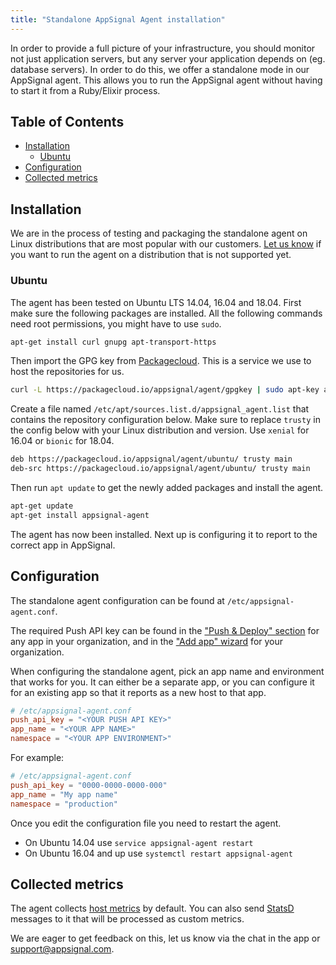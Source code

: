 ```yaml
---
title: "Standalone AppSignal Agent installation"
---
```


In order to provide a full picture of your infrastructure, you should monitor not just application servers, but any server your application depends on (eg. database servers). In order to do this, we offer a standalone mode in our AppSignal agent. This allows you to run the AppSignal agent without having to start it from a Ruby/Elixir process.

## Table of Contents

- [Installation](#installation)
  - [Ubuntu](#ubuntu)
- [Configuration](#configuration)
- [Collected metrics](#collected-metrics)

## Installation

We are in the process of testing and packaging the standalone agent on Linux distributions that are most popular with our customers. [Let us know](mailto:support@appsignal.com) if you want to run the agent on a distribution that is not supported yet.

### Ubuntu

The agent has been tested on Ubuntu LTS 14.04, 16.04 and 18.04. First make sure the following packages are installed. All the following commands need root permissions, you might have to use `sudo`.

```bash
apt-get install curl gnupg apt-transport-https
```

Then import the GPG key from [Packagecloud](https://packagecloud.io). This is a service we use to host the repositories for us.

```bash
curl -L https://packagecloud.io/appsignal/agent/gpgkey | sudo apt-key add -
```

Create a file named `/etc/apt/sources.list.d/appsignal_agent.list` that contains the repository configuration below. Make sure to replace `trusty` in the config below with your Linux distribution and version. Use `xenial` for 16.04 or `bionic` for 18.04.

```bash
deb https://packagecloud.io/appsignal/agent/ubuntu/ trusty main
deb-src https://packagecloud.io/appsignal/agent/ubuntu/ trusty main
```

Then run `apt update` to get the newly added packages and install the agent.

```bash
apt-get update
apt-get install appsignal-agent
```

The agent has now been installed. Next up is configuring it to report to the correct app in AppSignal.

## Configuration

The standalone agent configuration can be found at `/etc/appsignal-agent.conf`.

The required Push API key can be found in the ["Push & Deploy" section](https://appsignal.com/redirect-to/app?to=info) for any app in your organization, and in the ["Add app" wizard](https://appsignal.com/redirect-to/app?to=sites/new) for your organization.

When configuring the standalone agent, pick an app name and environment that works for you. It can either be a separate app, or you can configure it for an existing app so that it reports as a new host to that app.

```conf
# /etc/appsignal-agent.conf
push_api_key = "<YOUR PUSH API KEY>"
app_name = "<YOUR APP NAME>"
namespace = "<YOUR APP ENVIRONMENT>"
```

For example:

```conf
# /etc/appsignal-agent.conf
push_api_key = "0000-0000-0000-000"
app_name = "My app name"
namespace = "production"
```

Once you edit the configuration file you need to restart the agent.

- On Ubuntu 14.04 use `service appsignal-agent restart`
- On Ubuntu 16.04 and up use `systemctl restart appsignal-agent`

## Collected metrics

The agent collects [host metrics](/metrics/host.html) by default. You can also send [StatsD](/standalone-agent/statsd.html) messages to it that will be processed as custom metrics.

We are eager to get feedback on this, let us know via the chat in the app or [support@appsignal.com](mailto:support@appsignal.com).
